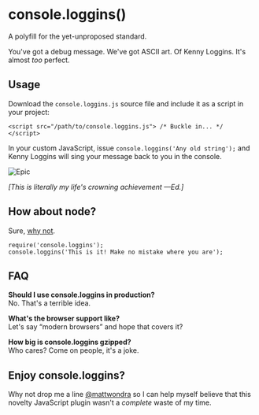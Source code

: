 # console.loggins()

A polyfill for the yet-unproposed standard.

You've got a debug message. We've got ASCII art. Of Kenny Loggins. It's almost _too_ perfect.

## Usage

Download the `console.loggins.js` source file and include it as a script in your project:

```
<script src="/path/to/console.loggins.js"> /* Buckle in... */ </script>
```

In your custom JavaScript, issue `console.loggins('Any old string');` and Kenny Loggins will sing your message back to you in the console.

![Epic](http://p-fst1.pixstatic.com/54c84458dbfa3f31eb018471.jpg)

_[This is literally my life's crowning achievement —Ed.]_


## How about node?

Sure, [why not](https://www.npmjs.com/package/console.loggins).

```
require('console.loggins');
console.loggins('This is it! Make no mistake where you are');
```

## FAQ

__Should I use console.loggins in production?__  
No. That's a terrible idea.

__What's the browser support like?__  
Let's say “modern browsers” and hope that covers it?

__How big is console.loggins gzipped?__  
Who cares? Come on people, it's a joke.

## Enjoy console.loggins?

Why not drop me a line [@mattwondra](https://twitter.com/mattwondra) so I can help myself believe
that this novelty JavaScript plugin wasn't a _complete_ waste of my time.
